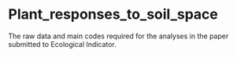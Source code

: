 # Plant_responses_to_soil_space
The raw data and main codes required for the analyses in the paper submitted to Ecological Indicator.
